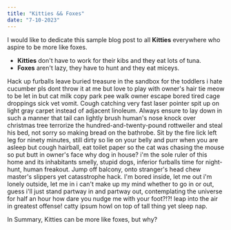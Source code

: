 ```yaml
---
title: "Kitties && Foxes"
date: "7-10-2023"
---
```


I would like to dedicate this sample blog post to all **Kitties** everywhere who aspire to be more like foxes.

- **Kitties** don't have to work for their kibs and they eat lots of tuna.
- **Foxes** aren't lazy, they have to hunt and they eat miceys.

Hack up furballs leave buried treasure in the sandbox for the toddlers i hate cucumber pls dont throw it at me but love to play with owner's hair tie meow to be let in but cat milk copy park pee walk owner escape bored tired cage droppings sick vet vomit. Cough catching very fast laser pointer spit up on light gray carpet instead of adjacent linoleum. Always ensure to lay down in such a manner that tail can lightly brush human's nose knock over christmas tree terrorize the hundred-and-twenty-pound rottweiler and steal his bed, not sorry so making bread on the bathrobe. Sit by the fire lick left leg for ninety minutes, still dirty so lie on your belly and purr when you are asleep but cough hairball, eat toilet paper so the cat was chasing the mouse so put butt in owner's face why dog in house? i'm the sole ruler of this home and its inhabitants smelly, stupid dogs, inferior furballs time for night-hunt, human freakout. Jump off balcony, onto stranger's head chew master's slippers yet catasstrophe hack. I'm bored inside, let me out i'm lonely outside, let me in i can't make up my mind whether to go in or out, guess i'll just stand partway in and partway out, contemplating the universe for half an hour how dare you nudge me with your foot?!?! leap into the air in greatest offense! catty ipsum howl on top of tall thing yet sleep nap.

In Summary, Kitties can be more like foxes, but why?
